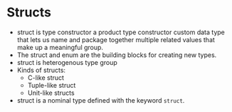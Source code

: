 # Structs


- struct is type constructor
a product type constructor
custom data type that lets us name and package together multiple 
related values that make up a meaningful group.
- The struct and enum are the building blocks for creating new types.
- struct is heterogenous type group
- Kinds of structs:
  - C-like struct
  - Tuple-like struct
  - Unit-like structs
- struct is a nominal type defined with the keyword `struct`.

